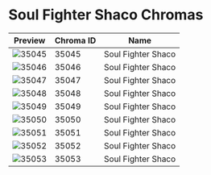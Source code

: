# Soul Fighter Shaco Chromas



| Preview | Chroma ID | Name |
|---------|-----------|------|
| ![35045](https://raw.communitydragon.org/latest/plugins/rcp-be-lol-game-data/global/default/v1/champion-chroma-images/35/35045.png) | 35045 | Soul Fighter Shaco |
| ![35046](https://raw.communitydragon.org/latest/plugins/rcp-be-lol-game-data/global/default/v1/champion-chroma-images/35/35046.png) | 35046 | Soul Fighter Shaco |
| ![35047](https://raw.communitydragon.org/latest/plugins/rcp-be-lol-game-data/global/default/v1/champion-chroma-images/35/35047.png) | 35047 | Soul Fighter Shaco |
| ![35048](https://raw.communitydragon.org/latest/plugins/rcp-be-lol-game-data/global/default/v1/champion-chroma-images/35/35048.png) | 35048 | Soul Fighter Shaco |
| ![35049](https://raw.communitydragon.org/latest/plugins/rcp-be-lol-game-data/global/default/v1/champion-chroma-images/35/35049.png) | 35049 | Soul Fighter Shaco |
| ![35050](https://raw.communitydragon.org/latest/plugins/rcp-be-lol-game-data/global/default/v1/champion-chroma-images/35/35050.png) | 35050 | Soul Fighter Shaco |
| ![35051](https://raw.communitydragon.org/latest/plugins/rcp-be-lol-game-data/global/default/v1/champion-chroma-images/35/35051.png) | 35051 | Soul Fighter Shaco |
| ![35052](https://raw.communitydragon.org/latest/plugins/rcp-be-lol-game-data/global/default/v1/champion-chroma-images/35/35052.png) | 35052 | Soul Fighter Shaco |
| ![35053](https://raw.communitydragon.org/latest/plugins/rcp-be-lol-game-data/global/default/v1/champion-chroma-images/35/35053.png) | 35053 | Soul Fighter Shaco |